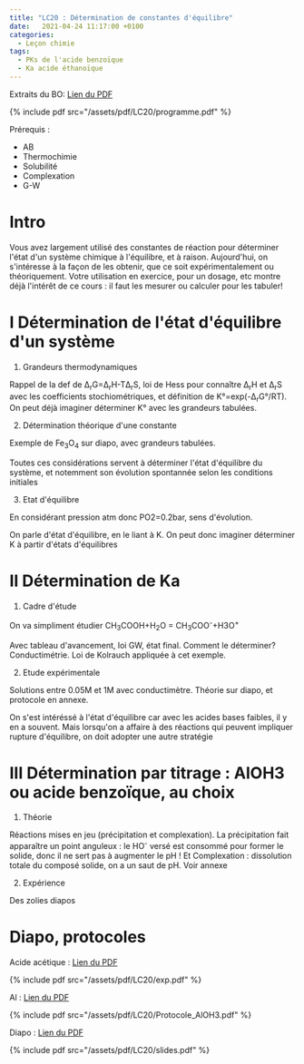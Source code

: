 ```yaml
---
title: "LC20 : Détermination de constantes d'équilibre"
date:   2021-04-24 11:17:00 +0100
categories:
  - Leçon chimie
tags:
  - PKs de l'acide benzoïque
  - Ka acide éthanoïque
---
```

Extraits du BO:
[Lien du PDF](/assets/pdf/LC20/programme.pdf)

{% include pdf src="/assets/pdf/LC20/programme.pdf" %}

Prérequis : 
- AB
- Thermochimie
- Solubilité
- Complexation
- G-W

# Intro
Vous avez largement utilisé des constantes de réaction pour déterminer l'état d'un système chimique à l'équilibre, et à raison. Aujourd'hui, on s'intéresse à la façon de les
obtenir, que ce soit expérimentalement ou théoriquement. Votre utilisation en exercice, pour un dosage, etc montre déjà l'intérêt de ce cours : il faut les mesurer ou calculer 
pour les tabuler!

# I Détermination de l'état d'équilibre d'un système
1) Grandeurs thermodynamiques

Rappel de la def de &Delta;<sub>r</sub>G=&Delta;<sub>r</sub>H-T&Delta;<sub>r</sub>S, loi de Hess pour connaître &Delta;<sub>r</sub>H et &Delta;<sub>r</sub>S avec les coefficients
stochiométriques, et définition de K°=exp(-&Delta;<sub>r</sub>G°/RT). On peut déjà imaginer déterminer K° avec les grandeurs tabulées.

2) Détermination théorique d'une constante

Exemple de Fe<sub>3</sub>O<sub>4</sub> sur diapo, avec grandeurs tabulées.

Toutes ces considérations servent à déterminer l'état d'équilibre du système, et notemment son évolution spontannée selon les conditions initiales

3) Etat d'équilibre

En considérant pression atm donc PO2=0.2bar, sens d'évolution.

On parle d'état d'équilibre, en le liant à K. On peut donc imaginer déterminer K à partir d'états d'équilibres

# II Détermination de Ka
1) Cadre d'étude

On va simpliment étudier CH<sub>3</sub>COOH+H<sub>2</sub>O = CH<sub>3</sub>COO<sup>-</sup>+H3O<sup>+</sup>

Avec tableau d'avancement, loi GW, état final. Comment le déterminer? Conductimétrie. Loi de Kolrauch appliquée à cet exemple.

2) Etude expérimentale

Solutions entre 0.05M et 1M avec conductimètre. Théorie sur diapo, et protocole en annexe.

On s'est intéréssé à l'état d'équilibre car avec les acides bases faibles, il y en a souvent. Mais lorsqu'on a affaire à des réactions qui peuvent impliquer rupture d'équilibre,
 on doit adopter une autre stratégie
 
 # III Détermination par titrage : AlOH3 ou acide benzoïque, au choix
 1) Théorie

Réactions mises en jeu (précipitation et complexation). La précipitation fait apparaître un point anguleux : le HO<sup>-</sup> versé est consommé pour former le solide, donc il ne sert pas à augmenter le pH ! Et Complexation : dissolution totale du composé solide, on a un saut de pH. Voir annexe

2) Expérience

Des zolies diapos

# Diapo, protocoles 
Acide acétique : [Lien du PDF](/assets/pdf/LC20/exp.pdf)

{% include pdf src="/assets/pdf/LC20/exp.pdf" %}

Al : [Lien du PDF](/assets/pdf/LC20/Protocole_AlOH3.pdf)

{% include pdf src="/assets/pdf/LC20/Protocole_AlOH3.pdf" %}

Diapo : [Lien du PDF](/assets/pdf/LC20/slides.pdf)

{% include pdf src="/assets/pdf/LC20/slides.pdf" %}
